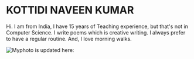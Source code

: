 # KOTTIDI NAVEEN KUMAR
Hi.  I am from India, I have 15 years of Teaching experience,
but that's not in Computer Science. I write poems which is
creative writing.  I always prefer to have a regular routine.
And, I love morning walks.

![Myphoto is updated here:][photo]



[photo]: C:\Users\s563104\Documents\my2-Kottidi\Myphoto.png